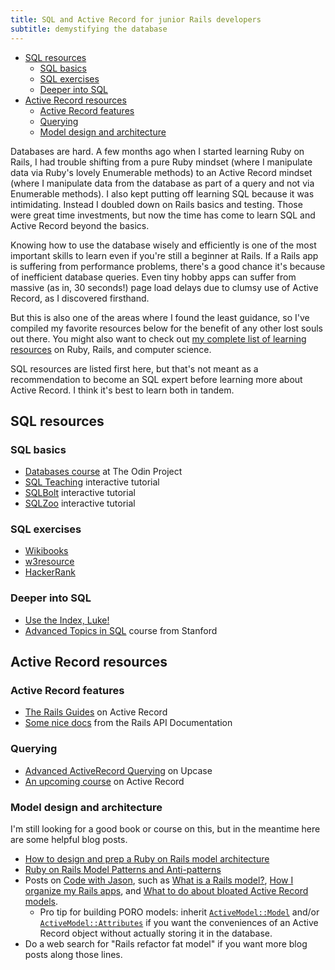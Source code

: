 ```yaml
---
title: SQL and Active Record for junior Rails developers
subtitle: demystifying the database
---
```


- [SQL resources](#sql-resources)
  - [SQL basics](#sql-basics)
  - [SQL exercises](#sql-exercises)
  - [Deeper into SQL](#deeper-into-sql)
- [Active Record resources](#active-record-resources)
  - [Active Record features](#active-record-features)
  - [Querying](#querying)
  - [Model design and architecture](#model-design-and-architecture)

Databases are hard. A few months ago when I started learning Ruby on Rails, I had trouble shifting from a pure Ruby mindset (where I manipulate data via Ruby's lovely Enumerable methods) to an Active Record mindset (where I manipulate data from the database as part of a query and not via Enumerable methods). I also kept putting off learning SQL because it was intimidating. Instead I doubled down on Rails basics and testing. Those were great time investments, but now the time has come to learn SQL and Active Record beyond the basics.

Knowing how to use the database wisely and efficiently is one of the most important skills to learn even if you're still a beginner at Rails. If a Rails app is suffering from performance problems, there's a good chance it's because of inefficient database queries. Even tiny hobby apps can suffer from massive (as in, 30 seconds!) page load delays due to clumsy use of Active Record, as I discovered firsthand.

But this is also one of the areas where I found the least guidance, so I've compiled my favorite resources below for the benefit of any other lost souls out there. You might also want to check out [my complete list of learning resources](https://github.com/fpsvogel/learn-ruby-and-cs) on Ruby, Rails, and computer science.

SQL resources are listed first here, but that's not meant as a recommendation to become an SQL expert before learning more about Active Record. I think it's best to learn both in tandem.

## SQL resources

### SQL basics

- [Databases course](https://www.theodinproject.com/paths/full-stack-ruby-on-rails/courses/databases) at The Odin Project
- [SQL Teaching](https://www.sqlteaching.com) interactive tutorial
- [SQLBolt](https://sqlbolt.com) interactive tutorial
- [SQLZoo](https://sqlzoo.net/wiki/SQL_Tutorial) interactive tutorial

### SQL exercises

- [Wikibooks](https://en.wikibooks.org/wiki/SQL_Exercises)
- [w3resource](https://www.w3resource.com/sql-exercises/)
- [HackerRank](https://www.hackerrank.com/domains/sql)

### Deeper into SQL

- [Use the Index, Luke!](https://use-the-index-luke.com/sql/preface)
- [Advanced Topics in SQL](https://www.edx.org/course/advanced-topics-in-sql) course from Stanford

## Active Record resources

### Active Record features

- [The Rails Guides](https://guides.rubyonrails.org) on Active Record
- [Some nice docs](https://api.rubyonrails.org/classes/ActiveRecord/Associations/ClassMethods.html) from the Rails API Documentation

### Querying

- [Advanced ActiveRecord Querying](https://thoughtbot.com/upcase/advanced-activerecord-querying) on Upcase
- [An upcoming course](https://twitter.com/jmcharnes/status/1499760253440860161) on Active Record

### Model design and architecture

I'm still looking for a good book or course on this, but in the meantime here are some helpful blog posts.

- [How to design and prep a Ruby on Rails model architecture](https://www.startuprocket.com/articles/how-to-design-and-prep-a-ruby-on-rails-model-architecture)
- [Ruby on Rails Model Patterns and Anti-patterns](https://blog.appsignal.com/2020/11/18/rails-model-patterns-and-anti-patterns.html)
- Posts on [Code with Jason](https://www.codewithjason.com/articles/), such as [What is a Rails model?](https://www.codewithjason.com/what-is-a-rails-model/), [How I organize my Rails apps](https://www.codewithjason.com/organize-rails-apps/), and [What to do about bloated Active Record models](https://www.codewithjason.com/bloated-rails-active-record-models/).
  - Pro tip for building PORO models: inherit [`ActiveModel::Model`](https://api.rubyonrails.org/classes/ActiveModel/Model.html) and/or [`ActiveModel::Attributes`](https://api.rubyonrails.org/classes/ActiveModel/Attributes/ClassMethods.html) if you want the conveniences of an Active Record object without actually storing it in the database.
- Do a web search for "Rails refactor fat model" if you want more blog posts along those lines.
